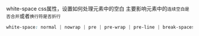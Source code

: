 white-space 
    css属性，设置如何处理元素中的空白
    主要影响元素中的`连续空白是否合并`或者`换行符是否折行`
```css
white-space: normal | nowrap | pre | pre-wrap | pre-line | break-spaces;
```
